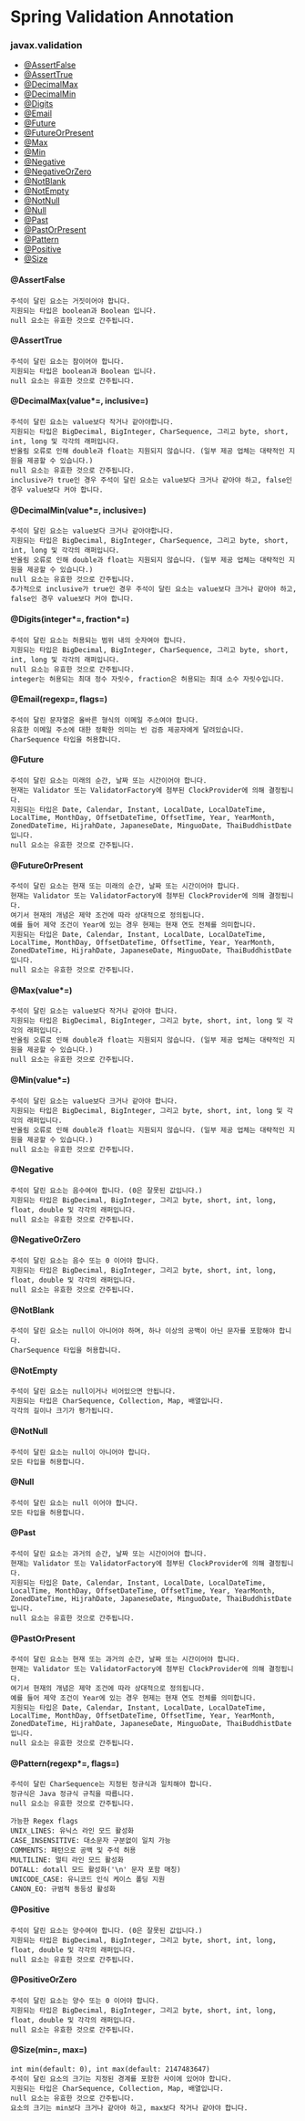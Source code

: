 # Spring Validation Annotation

### javax.validation
- [@AssertFalse](#assertfalse)
- [@AssertTrue](#asserttrue)
- [@DecimalMax](#decimalmaxvalue-inclusive)
- [@DecimalMin](#decimalminvalue-inclusive)
- [@Digits](#digitsinteger-fraction)
- [@Email](#emailregexp-flags)
- [@Future](#future)
- [@FutureOrPresent](#futureorpresent)
- [@Max](#maxvalue)
- [@Min](#minvalue)
- [@Negative](#negative)
- [@NegativeOrZero](#negativeorzero)
- [@NotBlank](#notblank)
- [@NotEmpty](#notempty)
- [@NotNull](#notnull)
- [@Null](#null)
- [@Past](#past)
- [@PastOrPresent](#pastorpresent)
- [@Pattern](#patternregexp-flags)
- [@Positive](#positive)
- [@Size](#sizemin-max)

#### @AssertFalse
```
주석이 달린 요소는 거짓이어야 합니다.
지원되는 타입은 boolean과 Boolean 입니다.
null 요소는 유효한 것으로 간주됩니다.
```
#### @AssertTrue
```
주석이 달린 요소는 참이어야 합니다.
지원되는 타입은 boolean과 Boolean 입니다.
null 요소는 유효한 것으로 간주됩니다.
```
#### @DecimalMax(value*=, inclusive=)
```
주석이 달린 요소는 value보다 작거나 같아야합니다.
지원되는 타입은 BigDecimal, BigInteger, CharSequence, 그리고 byte, short, int, long 및 각각의 래퍼입니다.
반올림 오류로 인해 double과 float는 지원되지 않습니다. (일부 제공 업체는 대략적인 지원을 제공할 수 있습니다.)
null 요소는 유효한 것으로 간주됩니다.
inclusive가 true인 경우 주석이 달린 요소는 value보다 크거나 같아야 하고, false인 경우 value보다 커야 합니다.
```

#### @DecimalMin(value*=, inclusive=)
```
주석이 달린 요소는 value보다 크거나 같아야합니다.
지원되는 타입은 BigDecimal, BigInteger, CharSequence, 그리고 byte, short, int, long 및 각각의 래퍼입니다.
반올림 오류로 인해 double과 float는 지원되지 않습니다. (일부 제공 업체는 대략적인 지원을 제공할 수 있습니다.)
null 요소는 유효한 것으로 간주됩니다.
추가적으로 inclusive가 true인 경우 주석이 달린 요소는 value보다 크거나 같아야 하고, false인 경우 value보다 커야 합니다.
```

#### @Digits(integer*=, fraction*=)
```
주석이 달린 요소는 허용되는 범위 내의 숫자여야 합니다.
지원되는 타입은 BigDecimal, BigInteger, CharSequence, 그리고 byte, short, int, long 및 각각의 래퍼입니다.
null 요소는 유효한 것으로 간주됩니다.
integer는 허용되는 최대 정수 자릿수, fraction은 허용되는 최대 소수 자릿수입니다.
```

#### @Email(regexp=, flags=)
```
주석이 달린 문자열은 올바른 형식의 이메일 주소여야 합니다. 
유효한 이메일 주소에 대한 정확한 의미는 빈 검증 제공자에게 달려있습니다.
CharSequence 타입을 허용합니다.
```

#### @Future
```
주석이 달린 요소는 미래의 순간, 날짜 또는 시간이어야 합니다.
현재는 Validator 또는 ValidatorFactory에 첨부된 ClockProvider에 의해 결정됩니다.
지원되는 타입은 Date, Calendar, Instant, LocalDate, LocalDateTime, LocalTime, MonthDay, OffsetDateTime, OffsetTime, Year, YearMonth, ZonedDateTime, HijrahDate, JapaneseDate, MinguoDate, ThaiBuddhistDate입니다.
null 요소는 유효한 것으로 간주됩니다.
```

#### @FutureOrPresent
```
주석이 달린 요소는 현재 또는 미래의 순간, 날짜 또는 시간이어야 합니다.
현재는 Validator 또는 ValidatorFactory에 첨부된 ClockProvider에 의해 결정됩니다.
여기서 현재의 개념은 제약 조건에 따라 상대적으로 정의됩니다.
예를 들어 제약 조건이 Year에 있는 경우 현제는 현재 연도 전체를 의미합니다.
지원되는 타입은 Date, Calendar, Instant, LocalDate, LocalDateTime, LocalTime, MonthDay, OffsetDateTime, OffsetTime, Year, YearMonth, ZonedDateTime, HijrahDate, JapaneseDate, MinguoDate, ThaiBuddhistDate입니다.
null 요소는 유효한 것으로 간주됩니다.
```

#### @Max(value*=)
```
주석이 달린 요소는 value보다 작거나 같아야 합니다.
지원되는 타입은 BigDecimal, BigInteger, 그리고 byte, short, int, long 및 각각의 래퍼입니다. 
반올림 오류로 인해 double과 float는 지원되지 않습니다. (일부 제공 업체는 대략적인 지원을 제공할 수 있습니다.)
null 요소는 유효한 것으로 간주됩니다.
```

#### @Min(value*=)
```
주석이 달린 요소는 value보다 크거나 같아야 합니다.
지원되는 타입은 BigDecimal, BigInteger, 그리고 byte, short, int, long 및 각각의 래퍼입니다. 
반올림 오류로 인해 double과 float는 지원되지 않습니다. (일부 제공 업체는 대략적인 지원을 제공할 수 있습니다.)
null 요소는 유효한 것으로 간주됩니다.
```

#### @Negative
```
주석이 달린 요소는 음수여야 합니다. (0은 잘못된 값입니다.)
지원되는 타입은 BigDecimal, BigInteger, 그리고 byte, short, int, long, float, double 및 각각의 래퍼입니다.
null 요소는 유효한 것으로 간주됩니다.
```

#### @NegativeOrZero 
```
주석이 달린 요소는 음수 또는 0 이어야 합니다.
지원되는 타입은 BigDecimal, BigInteger, 그리고 byte, short, int, long, float, double 및 각각의 래퍼입니다.
null 요소는 유효한 것으로 간주됩니다.
```

#### @NotBlank
```
주석이 달린 요소는 null이 아니어야 하며, 하나 이상의 공백이 아닌 문자를 포함해야 합니다.
CharSequence 타입을 허용합니다.
```

#### @NotEmpty
```
주석이 달린 요소는 null이거나 비어있으면 안됩니다.
지원되는 타입은 CharSequence, Collection, Map, 배열입니다.
각각의 길이나 크기가 평가됩니다.
```

#### @NotNull
```
주석이 달린 요소는 null이 아니어야 합니다.
모든 타입을 허용합니다.
```

#### @Null
```
주석이 달린 요소는 null 이어야 합니다.
모든 타입을 허용합니다.
```

#### @Past
```
주석이 달린 요소는 과거의 순간, 날짜 또는 시간이어야 합니다.
현재는 Validator 또는 ValidatorFactory에 첨부된 ClockProvider에 의해 결정됩니다.
지원되는 타입은 Date, Calendar, Instant, LocalDate, LocalDateTime, LocalTime, MonthDay, OffsetDateTime, OffsetTime, Year, YearMonth, ZonedDateTime, HijrahDate, JapaneseDate, MinguoDate, ThaiBuddhistDate입니다.
null 요소는 유효한 것으로 간주됩니다.
```

#### @PastOrPresent
```
주석이 달린 요소는 현재 또는 과거의 순간, 날짜 또는 시간이어야 합니다.
현재는 Validator 또는 ValidatorFactory에 첨부된 ClockProvider에 의해 결정됩니다.
여기서 현재의 개념은 제약 조건에 따라 상대적으로 정의됩니다.
예를 들어 제약 조건이 Year에 있는 경우 현제는 현재 연도 전체를 의미합니다.
지원되는 타입은 Date, Calendar, Instant, LocalDate, LocalDateTime, LocalTime, MonthDay, OffsetDateTime, OffsetTime, Year, YearMonth, ZonedDateTime, HijrahDate, JapaneseDate, MinguoDate, ThaiBuddhistDate입니다.
null 요소는 유효한 것으로 간주됩니다.
```

#### @Pattern(regexp*=, flags=)
```
주석이 달린 CharSequence는 지정된 정규식과 일치해야 합니다.
정규식은 Java 정규식 규칙을 따릅니다.
null 요소는 유효한 것으로 간주됩니다.

가능한 Regex flags
UNIX_LINES: 유닉스 라인 모드 활성화
CASE_INSENSITIVE: 대소문자 구분없이 일치 가능
COMMENTS: 패턴으로 공백 및 주석 허용
MULTILINE: 멀티 라인 모드 활성화
DOTALL: dotall 모드 활성화('\n' 문자 포함 매칭)
UNICODE_CASE: 유니코드 인식 케이스 폴딩 지원
CANON_EQ: 규범적 동등성 활성화
```

#### @Positive
```
주석이 달린 요소는 양수여야 합니다. (0은 잘못된 값입니다.)
지원되는 타입은 BigDecimal, BigInteger, 그리고 byte, short, int, long, float, double 및 각각의 래퍼입니다.
null 요소는 유효한 것으로 간주됩니다.
```

#### @PositiveOrZero
```
주석이 달린 요소는 양수 또는 0 이어야 합니다.
지원되는 타입은 BigDecimal, BigInteger, 그리고 byte, short, int, long, float, double 및 각각의 래퍼입니다.
null 요소는 유효한 것으로 간주됩니다.
```

#### @Size(min=, max=)
```
int min(default: 0), int max(default: 2147483647)
주석이 달린 요소의 크기는 지정된 경계를 포함한 사이에 있어야 합니다.
지원되는 타입은 CharSequence, Collection, Map, 배열입니다.
null 요소는 유효한 것으로 간주됩니다.
요소의 크기는 min보다 크거나 같아야 하고, max보다 작거나 같아야 합니다.
```

